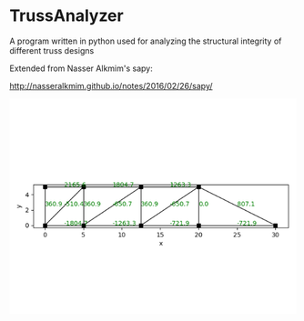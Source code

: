 # TrussAnalyzer
A program written in python used for analyzing the structural integrity of different truss designs

Extended from Nasser Alkmim's sapy:

http://nasseralkmim.github.io/notes/2016/02/26/sapy/


![Example 1](pictures/Axial13.png)
